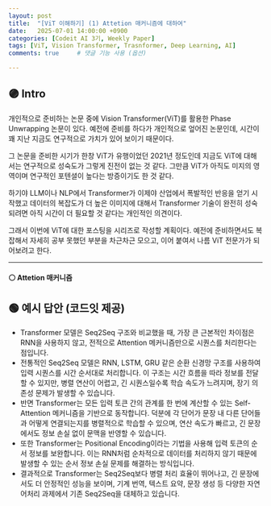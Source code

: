 ```yaml
---
layout: post
title:  "[ViT 이해하기] (1) Attetion 매커니즘에 대하여"
date:   2025-07-01 14:00:00 +0900
categories: [Codeit AI 3기, Weekly Paper]
tags: [ViT, Vision Transformer, Trasnformer, Deep Learning, AI]
comments: true     # 댓글 기능 사용 (옵션)

---
```



## 🟣 Intro

개인적으로 준비하는 논문 중에 Vision Transformer(ViT)를 활용한 Phase Unwrapping 논문이 있다. 예전에 준비를 하다가 개인적으로 엎어진 논문인데, 시간이 꽤 지난 지금도 연구적으로 가치가 있어 보이기 때문이다. 

그 논문을 준비한 시기가 한창 ViT가 유행이었던 2021년 정도인데 지금도 ViT에 대해서는 연구적으로 성숙도가 그렇게 진전이 없는 것 같다. 그만큼 ViT가 아직도 미지의 영역이며 연구적인 포텐셜이 높다는 방증이기도 한 것 같다.

하기야 LLM이나 NLP에서 Transformer가 이제야 산업에서 폭발적인 반응을 얻기 시작했고 데이터의 복잡도가 더 높은 이미지에 대해서 Transformer 기술이 완전히 성숙되려면 아직 시간이 더 필요할 것 같다는 개인적인 의견이다.

그래서 이번에 ViT에 대한 포스팅을 시리즈로 작성할 계획이다. 예전에 준비하면서도 복잡해서 자세히 공부 못했던 부분을 차근차근 모으고, 이어 붙여서 나름 ViT 전문가가 되어보려고 한다.

---
#### ⚪ Attetion 매커니즘

## 🟢 예시 답안 (코드잇 제공)
> 
- Transformer 모델은 Seq2Seq 구조와 비교했을 때, 가장 큰 근본적인 차이점은 RNN을 사용하지 않고, 전적으로 Attention 메커니즘만으로 시퀀스를 처리한다는 점입니다. 
- 전통적인 Seq2Seq 모델은 RNN, LSTM, GRU 같은 순환 신경망 구조를 사용하여 입력 시퀀스를 시간 순서대로 처리합니다. 이 구조는 시간 흐름을 따라 정보를 전달할 수 있지만, 병렬 연산이 어렵고, 긴 시퀀스일수록 학습 속도가 느려지며, 장기 의존성 문제가 발생할 수 있습니다. 
- 반면 Transformer는 모든 입력 토큰 간의 관계를 한 번에 계산할 수 있는 Self-Attention 메커니즘을 기반으로 동작합니다. 덕분에 각 단어가 문장 내 다른 단어들과 어떻게 연결되는지를 병렬적으로 학습할 수 있으며, 연산 속도가 빠르고, 긴 문장에서도 정보 손실 없이 문맥을 반영할 수 있습니다.
- 또한 Transformer는 Positional Encoding이라는 기법을 사용해 입력 토큰의 순서 정보를 보완합니다. 이는 RNN처럼 순차적으로 데이터를 처리하지 않기 때문에 발생할 수 있는 순서 정보 손실 문제를 해결하는 방식입니다. 
- 결과적으로 Transformer는 Seq2Seq보다 병렬 처리 효율이 뛰어나고, 긴 문장에서도 더 안정적인 성능을 보이며, 기계 번역, 텍스트 요약, 문장 생성 등 다양한 자연어처리 과제에서 기존 Seq2Seq을 대체하고 있습니다.